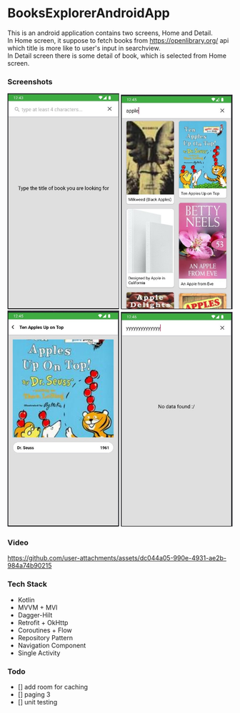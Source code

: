 # BooksExplorerAndroidApp
This is an android application contains two screens, Home and Detail.
<br>
In Home screen, it suppose to fetch books from https://openlibrary.org/ api which title is more like to user's input in searchview.
<br>
In Detail screen there is some detail of book, which is selected from Home screen.

### Screenshots
<p float="left">
<img src="https://github.com/rezalaki/BooksExplorerAndroidApp/blob/main/arts/one.jpg?raw=true" alt="img-one" width="250" />
<img src="https://github.com/rezalaki/BooksExplorerAndroidApp/blob/main/arts/two.jpg?raw=true" alt="img-two" width="250" />
<img src="https://github.com/rezalaki/BooksExplorerAndroidApp/blob/main/arts/three.jpg?raw=true" alt="img-three" width="250" />
<img src="https://github.com/rezalaki/BooksExplorerAndroidApp/blob/main/arts/four.jpg?raw=true" alt="img-four" width="250" />
</p>

### Video
https://github.com/user-attachments/assets/dc044a05-990e-4931-ae2b-984a74b90215

### Tech Stack
- Kotlin
- MVVM + MVI
- Dagger-Hilt
- Retrofit + OkHttp
- Coroutines + Flow
- Repository Pattern
- Navigation Component
- Single Activity

### Todo
- [] add room for caching
- [] paging 3
- [] unit testing